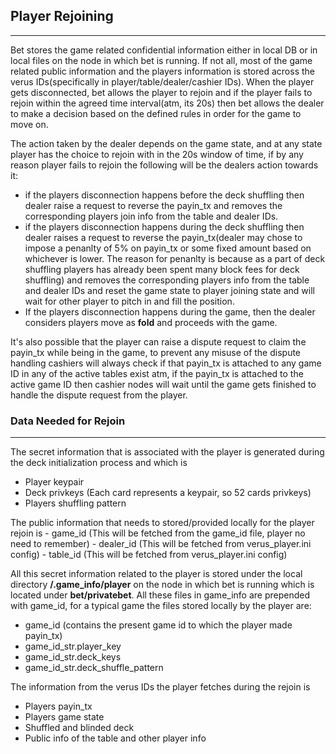 ## Player Rejoining
-------------------
Bet stores the game related confidential information either in local DB or in local files on the node in which bet is running. If not all, most of the game related public information and the players information is stored across the verus IDs(specifically in player/table/dealer/cashier IDs). When the player gets disconnected, bet allows the player to rejoin and if the player fails to rejoin within the agreed time interval(atm, its 20s) then bet allows the dealer to make a decision based on the defined rules in order for the game to move on.

The action taken by the dealer depends on the game state, and at any state player has the choice to rejoin with in the 20s window of time, if by any reason player fails to rejoin the following will be the dealers action towards it:
  -  if the players disconnection happens before the deck shuffling then dealer raise a request to reverse the payin_tx and removes the corresponding players join info from the table and dealer IDs.
  -  if the players disconnection happens during the deck shuffling then dealer raises a request to reverse the payin_tx(dealer may chose to impose a penanlty of 5% on payin_tx or some fixed amount based on whichever is lower. The reason for penanlty is because as a part of deck shuffling players has already been spent many block fees for deck shuffling) and removes the corresponding players info from the table and dealer IDs and reset the game state to player joining state and will wait for other player to pitch in and fill the position.
  -  If the players disconnection happens during the game, then the dealer considers players move as <b>fold</b> and proceeds with the game.
 
It's also possible that the player can raise a dispute request to claim the payin_tx while being in the game, to prevent any misuse of the dispute handling cashiers will always check if that payin_tx is attached to any game ID in any of the active tables exist atm, if the payin_tx is attached to the active game ID then cashier nodes will wait until the game gets finished to handle the dispute request from the player.

### Data Needed for Rejoin
---------------------------
The secret information that is associated with the player is generated during the deck initialization process and which is
  -  Player keypair
  -  Deck privkeys (Each card represents a keypair, so 52 cards privkeys)
  -  Players shuffling pattern

  The public information that needs to stored/provided locally for the player rejoin is
    -  game_id (This will be fetched from the game_id file, player no need to remember)
    -  dealer_id (This will be fetched from verus_player.ini config)
    -  table_id (This will be fetched from verus_player.ini config)

All this secret information related to the player is stored under the local directory <b>/.game_info/player</b> on the node in which bet is running which is located under <b>bet/privatebet</b>. All these files in game_info are prepended with game_id, for a typical game the files stored locally by the player are:
  -  game_id (contains the present game id to which the player made payin_tx)
  -  game_id_str.player_key
  -  game_id_str.deck_keys
  -  game_id_str.deck_shuffle_pattern

 The information from the verus IDs the player fetches during the rejoin is
   -  Players payin_tx
   -  Players game state
   -  Shuffled and blinded deck
   -  Public info of the table and other player info
